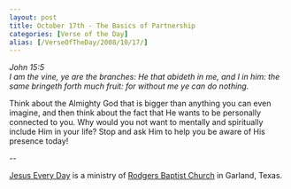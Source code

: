 ```yaml
---
layout: post
title: October 17th - The Basics of Partnership
categories: [Verse of the Day]
alias: [/VerseOfTheDay/2008/10/17/]
---
```


_John 15:5  
I am the vine, ye are the branches: He that abideth in me, and I in
him: the same bringeth forth much fruit: for without me ye can do
nothing._

Think about the Almighty God that is bigger than anything you can
even imagine, and then think about the fact that He wants to be
personally connected to you. Why would you not want to mentally and
spiritually include Him in your life? Stop and ask Him to help you be
aware of His presence today!

 --

<a href=http://jesuseveryday.net>Jesus Every Day</a> is a ministry of <a href=http://rodgersbaptist.net>Rodgers Baptist Church</a> in Garland, Texas.
